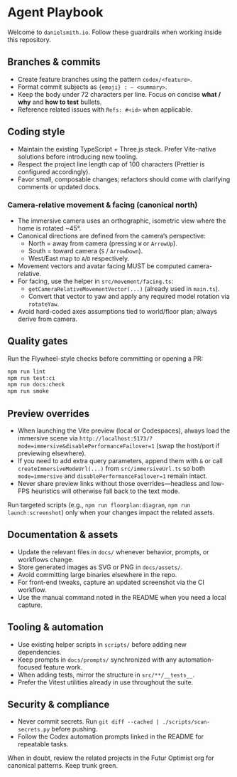 # Agent Playbook

Welcome to `danielsmith.io`. Follow these guardrails when working inside this repository.

## Branches & commits

- Create feature branches using the pattern `codex/<feature>`.
- Format commit subjects as `{emoji} : – <summary>`.
- Keep the body under 72 characters per line. Focus on concise **what / why** and
  **how to test** bullets.
- Reference related issues with `Refs: #<id>` when applicable.

## Coding style

- Maintain the existing TypeScript + Three.js stack. Prefer Vite-native solutions before
  introducing new tooling.
- Respect the project line length cap of 100 characters (Prettier is configured accordingly).
- Favor small, composable changes; refactors should come with clarifying comments or updated docs.

### Camera-relative movement & facing (canonical north)

- The immersive camera uses an orthographic, isometric view where the home is rotated ~45°.
- Canonical directions are defined from the camera’s perspective:
  - North = away from camera (pressing `W` or `ArrowUp`).
  - South = toward camera (`S` / `ArrowDown`).
  - West/East map to `A`/`D` respectively.
- Movement vectors and avatar facing MUST be computed camera-relative.
- For facing, use the helper in `src/movement/facing.ts`:
  - `getCameraRelativeMovementVector(...)` (already used in `main.ts`).
  - Convert that vector to yaw and apply any required model rotation via `rotateYaw`.
- Avoid hard-coded axes assumptions tied to world/floor plan; always derive from camera.

## Quality gates

Run the Flywheel-style checks before committing or opening a PR:

```bash
npm run lint
npm run test:ci
npm run docs:check
npm run smoke
```

## Preview overrides

- When launching the Vite preview (local or Codespaces), always load the immersive scene via
  `http://localhost:5173/?mode=immersive&disablePerformanceFailover=1` (swap the host/port if
  previewing elsewhere).
- If you need to add extra query parameters, append them with `&` or call
  `createImmersiveModeUrl(...)` from `src/immersiveUrl.ts` so both `mode=immersive` and
  `disablePerformanceFailover=1` remain intact.
- Never share preview links without those overrides—headless and low-FPS heuristics will otherwise
  fall back to the text mode.

Run targeted scripts (e.g., `npm run floorplan:diagram`,
`npm run launch:screenshot`) only when your changes impact the related assets.

## Documentation & assets

- Update the relevant files in `docs/` whenever behavior, prompts, or workflows change.
- Store generated images as SVG or PNG in `docs/assets/`.
- Avoid committing large binaries elsewhere in the repo.
- For front-end tweaks, capture an updated screenshot via the CI workflow.
- Use the manual command noted in the README when you need a local capture.

## Tooling & automation

- Use existing helper scripts in `scripts/` before adding new dependencies.
- Keep prompts in `docs/prompts/` synchronized with any automation-focused feature work.
- When adding tests, mirror the structure in `src/**/__tests__`.
- Prefer the Vitest utilities already in use throughout the suite.

## Security & compliance

- Never commit secrets. Run `git diff --cached | ./scripts/scan-secrets.py` before pushing.
- Follow the Codex automation prompts linked in the README for repeatable tasks.

When in doubt, review the related projects in the Futur Optimist org for canonical patterns.
Keep trunk green.
